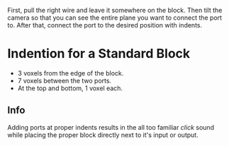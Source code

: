 First, pull the right wire and leave it somewhere on the block. Then tilt the camera so that you can see the entire plane you want to connect the port to. After that, connect the port to the desired position with indents.


# Indention for a Standard Block
- 3 voxels from the edge of the block.
- 7 voxels between the two ports.
- At the top and bottom, 1 voxel each.



## Info
Adding ports at proper indents results in the all too familiar *click* sound while placing the proper block directly next to it's input or output.